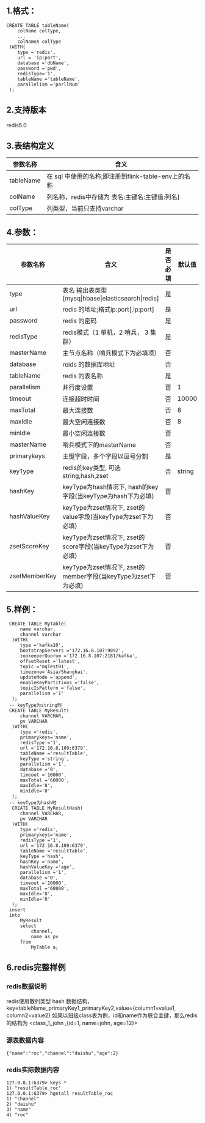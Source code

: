 ## 1.格式：
```
CREATE TABLE tableName(
    colName colType,
    ...
    colNameX colType
 )WITH(
    type ='redis',
    url = 'ip:port',
    database ='dbName',
    password ='pwd',
    redisType='1',
    tableName ='tableName',
    parallelism ='parllNum'
 );
```

## 2.支持版本
redis5.0

## 3.表结构定义

|参数名称|含义|
|----|---|
| tableName | 在 sql 中使用的名称;即注册到flink-table-env上的名称
| colName | 列名称，redis中存储为 表名:主键名:主键值:列名]|
| colType | 列类型，当前只支持varchar|

## 4.参数：

|参数名称|含义|是否必填|默认值|
|----|---|---|-----|
| type | 表名 输出表类型[mysq&#124;hbase&#124;elasticsearch&#124;redis]|是||
| url | redis 的地址;格式ip:port[,ip:port]|是||
| password | redis 的密码 |是||
| redisType | redis模式（1 单机，2 哨兵， 3 集群）| 是 ||
| masterName | 主节点名称（哨兵模式下为必填项） | 否 ||
| database | reids 的数据库地址|否||
| tableName | redis 的表名称|是||
| parallelism | 并行度设置|否|1|
|timeout| 连接超时时间|否|10000|
|maxTotal|最大连接数|否|8|
|maxIdle|最大空闲连接数|否|8|
|minIdle|最小空闲连接数|否||
|masterName| 哨兵模式下的masterName|否||
|primarykeys|主键字段，多个字段以逗号分割|是||
|keyType|redis的key类型, 可选string,hash,zset|否|string|
|hashKey|keyType为hash情况下, hash的key字段(当keyType为hash下为必填)|否||
|hashValueKey|keyType为zset情况下, zset的value字段(当keyType为zset下为必填)|否||
|zsetScoreKey|keyType为zset情况下, zset的score字段(当keyType为zset下为必填)|否||
|zsetMemberKey|keyType为zset情况下, zset的member字段(当keyType为zset下为必填)|否||


## 5.样例：
```
 CREATE TABLE MyTable(
     name varchar,
     channel varchar
  )WITH(
     type ='kafka10',
     bootstrapServers ='172.16.8.107:9092',
     zookeeperQuorum ='172.16.8.107:2181/kafka',
     offsetReset ='latest',
     topic ='mqTest01',
     timezone='Asia/Shanghai',
     updateMode ='append',
     enableKeyPartitions ='false',
     topicIsPattern ='false',
     parallelism ='1'
  );
 -- keyType为string时
 CREATE TABLE MyResult(
     channel VARCHAR,
     pv VARCHAR
  )WITH(
     type ='redis',
     primarykeys='name',
     redisType ='1',
     url ='172.16.8.109:6379',
     tableName ='resultTable',
     keyType ='string',
     parallelism ='1',
     database ='0',
     timeout ='10000',
     maxTotal ='60000',
     maxIdle='8',
     minIdle='0'
  );
 -- keyType为hash时
  CREATE TABLE MyResultHash(
     channel VARCHAR,
     pv VARCHAR
  )WITH(
     type ='redis',
     primarykeys='name',
     redisType ='1',
     url ='172.16.8.109:6379',
     tableName ='resultTable',
     keyType ='hash',
     hashKey ='name',
     hashValueKey ='age',
     parallelism ='1',
     database ='0',
     timeout ='10000',
     maxTotal ='60000',
     maxIdle='8',
     minIdle='0'
  );
 insert          
 into
     MyResult
     select
         channel,
         name as pv                                             
     from
         MyTable a;
```

## 6.redis完整样例
### redis数据说明
redis使用散列类型 hash 数据结构，key=tableName_primaryKey1_primaryKey2,value={column1=value1, column2=value2}
如果以班级class表为例，id和name作为联合主键，那么redis的结构为 <class_1_john ,{id=1, name=john, age=12}>

### 源表数据内容
```
{"name":"roc","channel":"daishu","age":2}
```
### redis实际数据内容
```
127.0.0.1:6379> keys *
1) "resultTable_roc"
127.0.0.1:6379> hgetall resultTable_roc
1) "channel"
2) "daishu"
3) "name"
4) "roc"
```